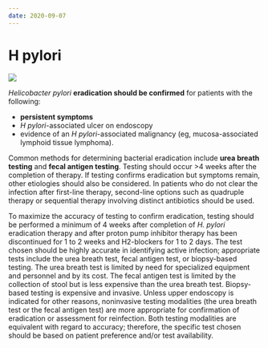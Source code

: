 ```yaml
---
date: 2020-09-07
---
```


# H pylori

<!-- H pylori dx, treatment, confirmation of eradication -->

![](https://photos.thisispiggy.com/file/wikiFiles/image-20200829083405100.png)

_Helicobacter pylori_ **eradication should be confirmed** for patients with the following:

- **persistent symptoms**
- _H pylori_-associated ulcer on endoscopy
- evidence of an _H pylori_-associated malignancy (eg, mucosa-associated lymphoid tissue lymphoma).

Common methods for determining bacterial eradication include **urea breath testing** and **fecal antigen testing**.  Testing should occur >4 weeks after the completion of therapy.  If testing confirms eradication but symptoms remain, other etiologies should also be considered.  In patients who do not clear the infection after first-line therapy, second-line options such as quadruple therapy or sequential therapy involving distinct antibiotics should be used.

To maximize the accuracy of testing to confirm eradication, testing should be performed a minimum of 4 weeks after completion of _H. pylori_ eradication therapy and after proton pump inhibitor therapy has been discontinued for 1 to 2 weeks and H2-blockers for 1 to 2 days. The test chosen should be highly accurate in identifying active infection; appropriate tests include the urea breath test, fecal antigen test, or biopsy-based testing. The urea breath test is limited by need for specialized equipment and personnel and by its cost. The fecal antigen test is limited by the collection of stool but is less expensive than the urea breath test. Biopsy-based testing is expensive and invasive. Unless upper endoscopy is indicated for other reasons, noninvasive testing modalities (the urea breath test or the fecal antigen test) are more appropriate for confirmation of eradication or assessment for reinfection. Both testing modalities are equivalent with regard to accuracy; therefore, the specific test chosen should be based on patient preference and/or test availability.
